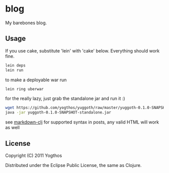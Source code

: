 # blog

My barebones blog. 

## Usage

If you use cake, substitute 'lein' with 'cake' below. Everything should work fine.

```bash
lein deps
lein run
```

to make a deployable war run

```bash
lein ring uberwar
```

for the really lazy, just grab the standalone jar and run it :)

```bash
wget https://github.com/yogthos/yuggoth/raw/master/yuggoth-0.1.0-SNAPSHOT.jar
java -jar yuggoth-0.1.0-SNAPSHOT-standalone.jar
```

see [markdown-clj](https://github.com/yogthos/markdown-clj) for supported syntax in posts, any valid HTML will work as well


## License

Copyright (C) 2011 Yogthos

Distributed under the Eclipse Public License, the same as Clojure.

